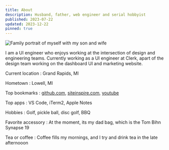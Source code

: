 ```yaml
---
title: About
description: Husband, father, web engineer and serial hobbyist
published: 2023-07-22
updated: 2023-12-22
pinned: true
---
```


![Family portrait of myself with my son and wife](/img/family.webp)

I am a UI engineer who enjoys working at the intersection of design and engineering teams. Currently working as a UI engineer at Clerk, apart of the design team working on the dashboard UI and marketing website.

Current location
: Grand Rapids, MI

Hometown
: Lowell, MI

Top bookmarks
: [github.com](https://github.com/), [siteinspire.com](https://siteinspire.com/), [youtube](https://www.youtube.com/)

Top apps
: VS Code, iTerm2, Apple Notes

Hobbies
: Golf, pickle ball, disc golf, BBQ

Favorite accessory
: At the moment, its my dad bag, which is the Tom Bihn Synapse 19

Tea or coffee
: Coffee fills my mornings, and I try and drink tea in the late afternooon
